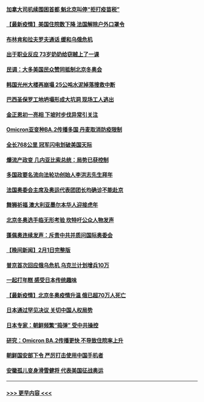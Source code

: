 #### [加拿大司机续围困首都 魁北克叫停“拒打疫苗税”](../pages/prog202/a103338205.md?t=02030601) 
#### [【最新疫情】美国住院数下降 法国解除户外口罩令](../pages/prog202/a103338082.md?t=02030601) 
#### [布林肯和拉夫罗夫通话 缓和乌俄危机](../pages/prog202/a103338057.md?t=02030601) 
#### [出于职业反应 73岁奶奶给窃贼上了一课](../pages/prog202/a103337902.md?t=02030601) 
#### [民调：大多美国民众赞同抵制北京冬奥会](../pages/prog202/a103337831.md?t=02030601) 
#### [韩国光州大楼再崩塌 25公吨水泥掉落搜救中断](../pages/prog202/a103337799.md?t=02030601) 
#### [巴西圣保罗工地坍塌形成大坑洞 现场工人逃出](../pages/prog202/a103337761.md?t=02030601) 
#### [金正恩初一亮相 下坡时步伐异常引关注](../pages/prog202/a103337694.md?t=02030601) 
#### [Omicron亚变种BA.2传播多国 丹麦取消防疫限制](../pages/prog202/a103337600.md?t=02030601) 
#### [全长768公里 冠军闪电划破美国天际](../pages/prog202/a103337663.md?t=02030601) 
#### [爆流产政变 几内亚比索总统：局势已获控制](../pages/prog202/a103337660.md?t=02030601) 
#### [多国政要名流向法轮功创始人李洪志先生拜年](../pages/prog202/a103336968.md?t=02030601) 
#### [法国奥委会主席及奥运代表团团长均确诊不能赴京](../pages/prog202/a103337398.md?t=02030601) 
#### [舞狮祈福 澳大利亚墨尔本华人迎接虎年](../pages/prog202/a103336946.md?t=02030601) 
#### [北京冬奥选手临无形考验 坎特吁公众人物发声](../pages/prog202/a103337041.md?t=02030601) 
#### [蓬佩奥连续发声：斥责中共并质问国际奥委会](../pages/prog202/a103337015.md?t=02030601) 
#### [【晚间新闻】2月1日完整版](../pages/prog202/a103337542.md?t=02030601) 
#### [普京首次回应俄乌危机 乌克兰计划增兵10万](../pages/prog202/a103337025.md?t=02030601) 
#### [一起打年糕 感受日本传统趣味](../pages/prog202/a103336993.md?t=02030601) 
#### [【最新疫情】北京冬奥疫情升温 俄已超70万人死亡](../pages/prog202/a103336831.md?t=02030601) 
#### [日本通过罕见决议 关切中国人权局势](../pages/prog202/a103336814.md?t=02030601) 
#### [日本专家：朝鲜频繁“捣弹” 受中共操控](../pages/prog202/a103336801.md?t=02030601) 
#### [研究：Omicron BA.2传播更快 不导致住院率上升](../pages/prog202/a103336699.md?t=02030601) 
#### [朝鲜国安部下令 严厉打击使用中国手机者](../pages/prog202/a103336703.md?t=02030601) 
#### [安徽孤儿变身滑雪健将 代表美国征战奥运](../pages/prog202/a103336669.md?t=02030601) 

----
#### [ >>> 更早内容 <<< ](../indexes/prog202-earlier.md)
